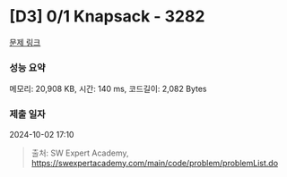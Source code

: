 # [D3] 0/1 Knapsack - 3282 

[문제 링크](https://swexpertacademy.com/main/code/problem/problemDetail.do?contestProbId=AWBJAVpqrzQDFAWr) 

### 성능 요약

메모리: 20,908 KB, 시간: 140 ms, 코드길이: 2,082 Bytes

### 제출 일자

2024-10-02 17:10



> 출처: SW Expert Academy, https://swexpertacademy.com/main/code/problem/problemList.do